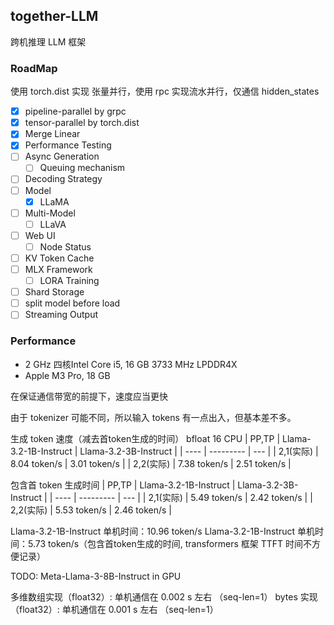 ## together-LLM

跨机推理 LLM 框架

### RoadMap

使用 torch.dist 实现 张量并行，使用 rpc 实现流水并行，仅通信 hidden_states

- [x] pipeline-parallel by grpc
- [x] tensor-parallel by torch.dist
- [x] Merge Linear
- [x] Performance Testing
- [ ] Async Generation
    - [ ] Queuing mechanism
- [ ] Decoding Strategy
- [ ] Model
    - [x] LLaMA
- [ ] Multi-Model
    - [ ] LLaVA
- [ ] Web UI
    - [ ] Node Status
- [ ] KV Token Cache
- [ ] MLX Framework
    - [ ] LORA Training
- [ ] Shard Storage
- [ ] split model before load
- [ ] Streaming Output

### Performance


- 2 GHz 四核Intel Core i5, 16 GB 3733 MHz LPDDR4X
- Apple M3 Pro, 18 GB

在保证通信带宽的前提下，速度应当更快

由于 tokenizer 可能不同，所以输入 tokens 有一点出入，但基本差不多。

生成 token 速度（减去首token生成的时间）
bfloat 16 CPU
| PP,TP   | Llama-3.2-1B-Instruct | Llama-3.2-3B-Instruct |
| ---- | --------- | --- | 
| 2,1(实际) | 8.04 token/s | 3.01 token/s |
| 2,2(实际) | 7.38 token/s | 2.51 token/s |

包含首 token 生成时间
| PP,TP   | Llama-3.2-1B-Instruct | Llama-3.2-3B-Instruct |
| ---- | --------- | --- | 
| 2,1(实际) | 5.49 token/s  | 2.42 token/s  |
| 2,2(实际) | 5.53 token/s  | 2.46 token/s  |


Llama-3.2-1B-Instruct 单机时间：10.96 token/s
Llama-3.2-1B-Instruct 单机时间：5.73 token/s（包含首token生成的时间, transformers 框架 TTFT 时间不方便记录）

TODO: Meta-Llama-3-8B-Instruct in GPU

多维数组实现（float32）: 单机通信在 0.002 s 左右 （seq-len=1）
bytes 实现（float32）: 单机通信在 0.001 s 左右 （seq-len=1）